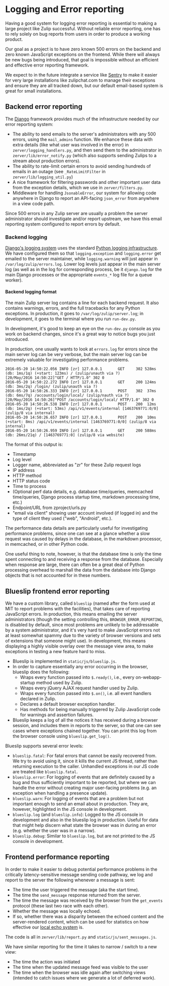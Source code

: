 # Logging and Error reporting

Having a good system for logging error reporting is essential to
making a large project like Zulip successful.  Without reliable error
reporting, one has to rely solely on bug reports from users in order
to produce a working product.

Our goal as a project is to have zero known 500 errors on the backend
and zero known JavaScript exceptions on the frontend.  While there
will always be new bugs being introduced, that goal is impossible
without an efficient and effective error reporting framework.

We expect to in the future integrate a service like [Sentry][sentry]
to make it easier for very large installations like zulipchat.com to
manage their exceptions and ensure they are all tracked down, but our
default email-based system is great for small installations.

## Backend error reporting

The [Django][django-errors] framework provides much of the
infrastructure needed by our error reporting system:

* The ability to send emails to the server's administrators with any
  500 errors, using the `mail_admins` function.  We enhance these data
  with extra details (like what user was involved in the error) in
  `zerver/logging_handlers.py`, and then send them to the
  administrator in `zerver/lib/error_notify.py` (which also supports
  sending Zulips to a stream about production errors).
* The ability to rate-limit certain errors to avoid sending hundreds
  of emails in an outage (see `_RateLimitFilter` in
  `zerver/lib/logging_util.py`)
* A nice framework for filtering passwords and other important user
  data from the exception details, which we use in
  `zerver/filters.py`.
* Middleware for handling `JsonableError`, our system for allowing
  code anywhere in Django to report an API-facing `json_error` from
  anywhere in a view code path.

Since 500 errors in any Zulip server are usually a problem the server
administrator should investigate and/or report upstream, we have this
email reporting system configured to report errors by default.

### Backend logging

[Django's logging system][django-logging] uses the standard
[Python logging infrastructure][python-logging].  We have configured
them so that `logging.exception` and `logging.error` get emailed to
the server maintainer, while `logging.warning` will just appear in
`/var/log/zulip/errors.log`.  Lower log levels just appear in the main
server log (as well as in the log for corresponding process, be it
`django.log` for the main Django processes or the appropriate
`events_*` log file for a queue worker).

#### Backend logging format

The main Zulip server log contains a line for each backend request.
It also contains warnings, errors, and the full tracebacks for any
Python exceptions.  In production, it goes to
`/var/log/zulip/server.log`; in development, it goes to the terminal
where you run `run-dev.py`.

In development, it's good to keep an eye on the `run-dev.py` console
as you work on backend changes, since it's a great way to notice bugs
you just introduced.

In production, one usually wants to look at `errors.log` for errors
since the main server log can be very verbose, but the main server log
can be extremely valuable for investigating performance problems.

```
2016-05-20 14:50:22.056 INFO [zr] 127.0.0.1       GET     302 528ms (db: 1ms/1q) (+start: 123ms) / (zulip/unauth via ?)
[20/May/2016 14:50:22]"GET / HTTP/1.0" 302 0
2016-05-20 14:50:22.272 INFO [zr] 127.0.0.1       GET     200 124ms (db: 3ms/2q) /login/ (zulip/unauth via ?)
2016-05-20 14:50:26.333 INFO [zr] 127.0.0.1       POST    302  37ms (db: 6ms/7q) /accounts/login/local/ (zulip/nauth via ?)
[20/May/2016 14:50:26]"POST /accounts/login/local/ HTTP/1.0" 302 0
2016-05-20 14:50:26.538 INFO [zr] 127.0.0.1       POST    200  12ms (db: 1ms/2q) (+start: 53ms) /api/v1/events/internal [1463769771:0/0] (zulip/8 via internal)
2016-05-20 14:50:26.657 INFO [zr] 127.0.0.1       POST    200  10ms (+start: 8ms) /api/v1/events/internal [1463769771:0/0] (zulip/8 via internal)
2016-05-20 14:50:26.959 INFO [zr] 127.0.0.1       GET     200 588ms (db: 26ms/21q) / [1463769771:0] (zulip/8 via website)
```

The format of this output is:
* Timestamp
* Log level
* Logger name, abbreviated as "zr" for these Zulip request logs
* IP address
* HTTP method
* HTTP status code
* Time to process
* (Optional perf data details, e.g. database time/queries, memcached
time/queries, Django process startup time, markdown processing time,
etc.)
* Endpoint/URL from zproject/urls.py
* "email via client" showing user account involved (if logged in) and
the type of client they used ("web", "Android", etc.).

The performance data details are particularly useful for investigating
performance problems, since one can see at a glance whether a slow
request was caused by delays in the database, in the markdown
processor, in memcached, or in other Python code.

One useful thing to note, however, is that the database time is only
the time spent connecting to and receiving a response from the
database.  Especially when response are large, there can often be a
great deal of Python processing overhead to marshall the data from the
database into Django objects that is not accounted for in these
numbers.

## Blueslip frontend error reporting

We have a custom library, called `blueslip` (named after the form used
at MIT to report problems with the facilities), that takes care of
reporting JavaScript errors.  In production, this means emailing the
server administrators (though the setting controlling this,
`BROWSER_ERROR_REPORTING`, is disabled by default, since most problems
are unlikely to be addressable by a system administrator, and it's
very hard to make JavaScript errors not at least somewhat spammy due
to the variety of browser versions and sets of extensions that someone
might use).  In development, this means displaying a highly visible
overlay over the message view area, to make exceptions in testing a
new feature hard to miss.

* Blueslip is implemented in `static/js/blueslip.js`.
* In order to capture essentially any error occurring in the browser,
blueslip does the following:
  * Wraps every function passed into `$.ready()`, i.e., every
  on-webapp-startup method used by Zulip.
  * Wraps every jQuery AJAX request handler used by Zulip.
  * Wraps every function passed into `$.on()`, i.e. all event
  handlers declared in Zulip.
  * Declares a default browser exception handler.
  * Has methods for being manually triggered by Zulip JavaScript code
    for warnings and assertion failures.
* Blueslip keeps a log of all the notices it has received during a
  browser session, and includes them in reports to the server, so that
  one can see cases where exceptions chained together.  You can print
  this log from the browser console using `blueslip.get_log()`.

Blueslip supports several error levels:
* `blueslip.fatal`: For fatal errors that cannot be easily recovered
  from.  We try to avoid using it, since it kills the current JS
  thread, rather than returning execution to the caller.  Unhandled
  exceptions in our JS code are treated like `blueslip.fatal`.
* `blueslip.error`: For logging of events that are definitely caused
  by a bug and thus sufficiently important to be reported, but where
  we can handle the error without creating major user-facing problems
  (e.g. an exception when handling a presence update).
* `blueslip.warn`: For logging of events that are a problem but not
  important enough to send an email about in production.  They are,
  however, highlighted in the JS console in development.
* `blueslip.log` (and `blueslip.info`): Logged to the JS console in
  development and also in the blueslip log in production.  Useful for
  data that might help discern what state the browser was in during an
  error (e.g. whether the user was in a narrow).
* `blueslip.debug`: Similar to `blueslip.log`, but are not printed to
  the JS console in development.

## Frontend performance reporting

In order to make it easier to debug potential performance problems in
the critically latency-sensitive message sending code pathway, we log
and report to the server the following whenever a message is sent:

* The time the user triggered the message (aka the start time).
* The time the `send_message` response returned from the server.
* The time the message was received by the browser from the
  `get_events` protocol (these last two race with each other).
* Whether the message was locally echoed.
* If so, whether there was a disparity between the echoed content and
  the server-rendered content, which can be used for statistics on how
  effective our [local echo system](../subsystems/markdown.md) is.

The code is all in `zerver/lib/report.py` and `static/js/sent_messages.js`.

We have similar reporting for the time it takes to narrow / switch to
a new view:

* The time the action was initiated
* The time when the updated message feed was visible to the user
* The time when the browser was idle again after switching views
  (intended to catch issues where we generate a lot of deferred work).

[django-errors]: https://docs.djangoproject.com/en/2.2/howto/error-reporting/
[python-logging]: https://docs.python.org/3/library/logging.html
[django-logging]: https://docs.djangoproject.com/en/2.2/topics/logging/
[sentry]: https://sentry.io
